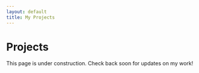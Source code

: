 ```yaml
---
layout: default
title: My Projects
---
```


<h1>Projects</h1>

<p>This page is under construction. Check back soon for updates on my work!</p> 